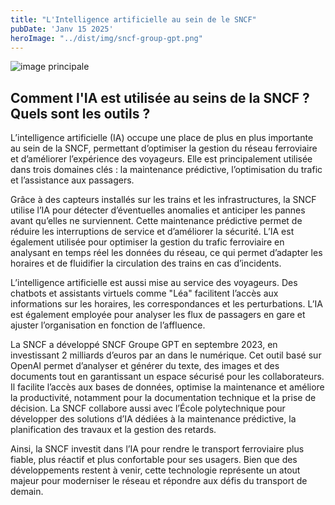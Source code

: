 ```yaml
---
title: "L'Intelligence artificielle au sein de le SNCF"
pubDate: 'Janv 15 2025'
heroImage: "../dist/img/sncf-group-gpt.png"
---
```


![image principale](/dist/img/ia_sncf.png)

## Comment l'IA est utilisée au seins de la SNCF ? Quels sont les outils ?

L’intelligence artificielle (IA) occupe une place de plus en plus importante au sein de la SNCF, permettant d’optimiser la gestion du réseau ferroviaire et d’améliorer l’expérience des voyageurs. Elle est principalement utilisée dans trois domaines clés : la maintenance prédictive, l’optimisation du trafic et l’assistance aux passagers.

Grâce à des capteurs installés sur les trains et les infrastructures, la SNCF utilise l’IA pour détecter d’éventuelles anomalies et anticiper les pannes avant qu’elles ne surviennent. Cette maintenance prédictive permet de réduire les interruptions de service et d’améliorer la sécurité. L’IA est également utilisée pour optimiser la gestion du trafic ferroviaire en analysant en temps réel les données du réseau, ce qui permet d’adapter les horaires et de fluidifier la circulation des trains en cas d’incidents.

L’intelligence artificielle est aussi mise au service des voyageurs. Des chatbots et assistants virtuels comme "Léa" facilitent l’accès aux informations sur les horaires, les correspondances et les perturbations. L’IA est également employée pour analyser les flux de passagers en gare et ajuster l’organisation en fonction de l’affluence.

La SNCF a développé SNCF Groupe GPT en septembre 2023, en investissant 2 milliards d’euros par an dans le numérique. Cet outil basé sur OpenAI permet d’analyser et générer du texte, des images et des documents tout en garantissant un espace sécurisé pour les collaborateurs. Il facilite l’accès aux bases de données, optimise la maintenance et améliore la productivité, notamment pour la documentation technique et la prise de décision. La SNCF collabore aussi avec l’École polytechnique pour développer des solutions d’IA dédiées à la maintenance prédictive, la planification des travaux et la gestion des retards.

Ainsi, la SNCF investit dans l’IA pour rendre le transport ferroviaire plus fiable, plus réactif et plus confortable pour ses usagers. Bien que des développements restent à venir, cette technologie représente un atout majeur pour moderniser le réseau et répondre aux défis du transport de demain.